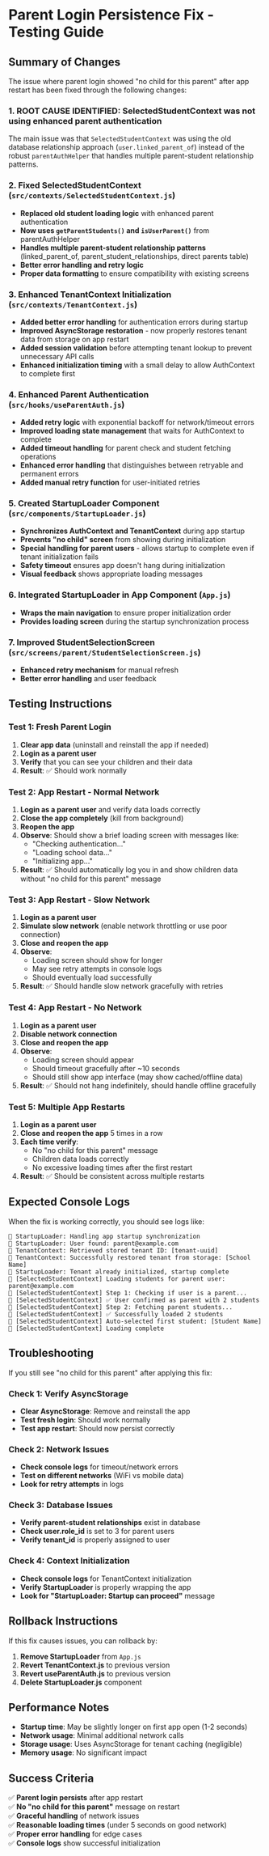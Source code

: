 # Parent Login Persistence Fix - Testing Guide

## Summary of Changes

The issue where parent login showed "no child for this parent" after app restart has been fixed through the following changes:

### 1. **ROOT CAUSE IDENTIFIED**: SelectedStudentContext was not using enhanced parent authentication
The main issue was that `SelectedStudentContext` was using the old database relationship approach (`user.linked_parent_of`) instead of the robust `parentAuthHelper` that handles multiple parent-student relationship patterns.

### 2. Fixed SelectedStudentContext (`src/contexts/SelectedStudentContext.js`)
- **Replaced old student loading logic** with enhanced parent authentication
- **Now uses `getParentStudents()` and `isUserParent()`** from parentAuthHelper
- **Handles multiple parent-student relationship patterns** (linked_parent_of, parent_student_relationships, direct parents table)
- **Better error handling and retry logic**
- **Proper data formatting** to ensure compatibility with existing screens

### 3. Enhanced TenantContext Initialization (`src/contexts/TenantContext.js`)
- **Added better error handling** for authentication errors during startup
- **Improved AsyncStorage restoration** - now properly restores tenant data from storage on app restart
- **Added session validation** before attempting tenant lookup to prevent unnecessary API calls
- **Enhanced initialization timing** with a small delay to allow AuthContext to complete first

### 4. Enhanced Parent Authentication (`src/hooks/useParentAuth.js`)
- **Added retry logic** with exponential backoff for network/timeout errors
- **Improved loading state management** that waits for AuthContext to complete
- **Added timeout handling** for parent check and student fetching operations
- **Enhanced error handling** that distinguishes between retryable and permanent errors
- **Added manual retry function** for user-initiated retries

### 5. Created StartupLoader Component (`src/components/StartupLoader.js`)
- **Synchronizes AuthContext and TenantContext** during app startup
- **Prevents "no child" screen** from showing during initialization
- **Special handling for parent users** - allows startup to complete even if tenant initialization fails
- **Safety timeout** ensures app doesn't hang during initialization
- **Visual feedback** shows appropriate loading messages

### 6. Integrated StartupLoader in App Component (`App.js`)
- **Wraps the main navigation** to ensure proper initialization order
- **Provides loading screen** during the startup synchronization process

### 7. Improved StudentSelectionScreen (`src/screens/parent/StudentSelectionScreen.js`)
- **Enhanced retry mechanism** for manual refresh
- **Better error handling** and user feedback

## Testing Instructions

### Test 1: Fresh Parent Login
1. **Clear app data** (uninstall and reinstall the app if needed)
2. **Login as a parent user**
3. **Verify** that you can see your children and their data
4. **Result**: ✅ Should work normally

### Test 2: App Restart - Normal Network
1. **Login as a parent user** and verify data loads correctly
2. **Close the app completely** (kill from background)
3. **Reopen the app**
4. **Observe**: Should show a brief loading screen with messages like:
   - "Checking authentication..."
   - "Loading school data..."
   - "Initializing app..."
5. **Result**: ✅ Should automatically log you in and show children data without "no child for this parent" message

### Test 3: App Restart - Slow Network
1. **Login as a parent user**
2. **Simulate slow network** (enable network throttling or use poor connection)
3. **Close and reopen the app**
4. **Observe**: 
   - Loading screen should show for longer
   - May see retry attempts in console logs
   - Should eventually load successfully
5. **Result**: ✅ Should handle slow network gracefully with retries

### Test 4: App Restart - No Network
1. **Login as a parent user**
2. **Disable network connection**
3. **Close and reopen the app**
4. **Observe**: 
   - Loading screen should appear
   - Should timeout gracefully after ~10 seconds
   - Should still show app interface (may show cached/offline data)
5. **Result**: ✅ Should not hang indefinitely, should handle offline gracefully

### Test 5: Multiple App Restarts
1. **Login as a parent user**
2. **Close and reopen the app** 5 times in a row
3. **Each time verify**:
   - No "no child for this parent" message
   - Children data loads correctly
   - No excessive loading times after the first restart
5. **Result**: ✅ Should be consistent across multiple restarts

## Expected Console Logs

When the fix is working correctly, you should see logs like:

```
🚀 StartupLoader: Handling app startup synchronization
🚀 StartupLoader: User found: parent@example.com
🚀 TenantContext: Retrieved stored tenant ID: [tenant-uuid]
🚀 TenantContext: Successfully restored tenant from storage: [School Name]
🚀 StartupLoader: Tenant already initialized, startup complete
🚀 [SelectedStudentContext] Loading students for parent user: parent@example.com
🚀 [SelectedStudentContext] Step 1: Checking if user is a parent...
🚀 [SelectedStudentContext] ✅ User confirmed as parent with 2 students
🚀 [SelectedStudentContext] Step 2: Fetching parent students...
🚀 [SelectedStudentContext] ✅ Successfully loaded 2 students
🚀 [SelectedStudentContext] Auto-selected first student: [Student Name]
🚀 [SelectedStudentContext] Loading complete
```

## Troubleshooting

If you still see "no child for this parent" after applying this fix:

### Check 1: Verify AsyncStorage
- **Clear AsyncStorage**: Remove and reinstall the app
- **Test fresh login**: Should work normally
- **Test app restart**: Should now persist correctly

### Check 2: Network Issues
- **Check console logs** for timeout/network errors
- **Test on different networks** (WiFi vs mobile data)
- **Look for retry attempts** in logs

### Check 3: Database Issues
- **Verify parent-student relationships** exist in database
- **Check user.role_id** is set to 3 for parent users
- **Verify tenant_id** is properly assigned to user

### Check 4: Context Initialization
- **Check console logs** for TenantContext initialization
- **Verify StartupLoader** is properly wrapping the app
- **Look for "StartupLoader: Startup can proceed"** message

## Rollback Instructions

If this fix causes issues, you can rollback by:

1. **Remove StartupLoader** from `App.js`
2. **Revert TenantContext.js** to previous version
3. **Revert useParentAuth.js** to previous version
4. **Delete StartupLoader.js** component

## Performance Notes

- **Startup time**: May be slightly longer on first app open (1-2 seconds)
- **Network usage**: Minimal additional network calls
- **Storage usage**: Uses AsyncStorage for tenant caching (negligible)
- **Memory usage**: No significant impact

## Success Criteria

✅ **Parent login persists** after app restart  
✅ **No "no child for this parent"** message on restart  
✅ **Graceful handling** of network issues  
✅ **Reasonable loading times** (under 5 seconds on good network)  
✅ **Proper error handling** for edge cases  
✅ **Console logs** show successful initialization  
